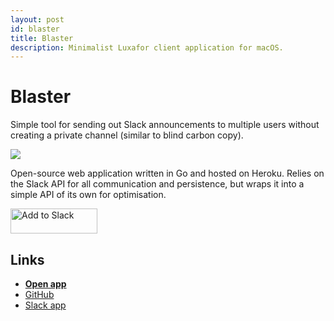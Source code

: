 ```yaml
---
layout: post
id: blaster
title: Blaster
description: Minimalist Luxafor client application for macOS.
---
```


# Blaster

Simple tool for sending out Slack announcements to multiple users without creating a private channel (similar to blind carbon copy).

<a href="https://blaster.traversal.space" title="Blaster" target="_blank"><img class="hero" src="../assets/images/hero_blaster.png" /></a>

Open-source web application written in Go and hosted on Heroku. Relies on the Slack API for all communication and persistence, 
but wraps it into a simple API of its own for optimisation.

<a href="https://slack.com/oauth/authorize?client_id=82086680103.380961177015&scope=users:read,team:read,im:write,chat:write:user,chat:write:bot,usergroups:read"><img alt="Add to Slack" height="40" width="139" src="https://platform.slack-edge.com/img/add_to_slack.png" srcset="https://platform.slack-edge.com/img/add_to_slack.png 1x, https://platform.slack-edge.com/img/add_to_slack@2x.png 2x" /></a>

## Links

* **[Open app](https://blaster.traversal.space)**
* [GitHub](https://github.com/traversals/blaster)
* [Slack app](https://slack.com/oauth/authorize?client_id=82086680103.380961177015&scope=users:read,team:read,im:write,chat:write:user,chat:write:bot,usergroups:read)
